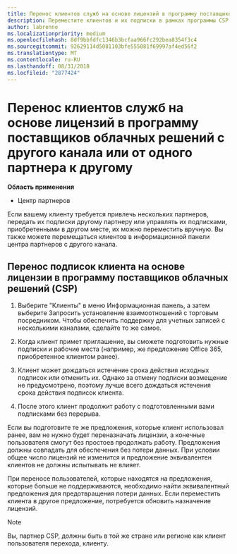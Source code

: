 ```yaml
---
title: Перенос клиентов служб на основе лицензий в программу поставщиков облачных решений в Центре партнеров | Центр партнеров
description: Переместите клиентов и их подписки в рамках программы CSP с другого канала или у другого партнера.
author: labrenne
ms.localizationpriority: medium
ms.openlocfilehash: 8df9bbfdfc1346b3bcfaa966fc292bea8354f3c4
ms.sourcegitcommit: 92629114d5081103bfe555081f69997af4ed56f2
ms.translationtype: MT
ms.contentlocale: ru-RU
ms.lasthandoff: 08/31/2018
ms.locfileid: "2877424"
---
```

# <a name="transfer-license-based-services-customers-to-the-cloud-solution-provider-program-from-another-channel-or-from-one-partner-to-another"></a>Перенос клиентов служб на основе лицензий в программу поставщиков облачных решений с другого канала или от одного партнера к другому

**Область применения**

-  Центр партнеров

Если вашему клиенту требуется привлечь нескольких партнеров, передать их подписки другому партнеру или управлять их подписками, приобретенными в другом месте, их можно переместить вручную. Вы также можете перемещаться клиентов в информационной панели центра партнеров с другого канала.

## <a name="move-your-customers-license-based-subscriptions-to-the-cloud-solution-provider-program-csp"></a>Перенос подписок клиента на основе лицензии в программу поставщиков облачных решений (CSP)

1. Выберите "Клиенты" в меню Информационная панель, а затем выберите Запросить установление взаимоотношений с торговым посредником. Чтобы обеспечить поддержку для учетных записей с несколькими каналами, сделайте то же самое.

2.  Когда клиент примет приглашение, вы сможете подготовить нужные подписки и рабочие места (например, же предложение Office 365, приобретенное клиентом ранее).

3. Клиент может дождаться истечение срока действия исходных подписок или отменить их. Однако за отмену подписки возмещение не предусмотрено, поэтому лучше всего дождаться истечения срока действия подписок клиента.

4. После этого клиент продолжит работу с подготовленными вами подписками без перерыва.


Если вы подготовите те же предложения, которые клиент использовал ранее, вам не нужно будет переназначать лицензии, а конечные пользователя смогут без простоев продолжать работу. Предложения должны совпадать для обеспечения без потери данных. При условии общее число лицензий не изменится и предложение эквивалентен клиентов не должны испытывать не влияет.

При переносе пользователей, которые находятся на предложения, которые больше не поддерживаются, необходимо найти эквивалентный предложения для предотвращения потери данных. Если переместить клиента в другое предложение, потребуется обновить назначение лицензий.

>[!NOTE]
>Вы, партнер CSP, должны быть в той же стране или регионе как клиент пользователя перехода, клиенту. 



